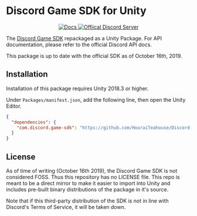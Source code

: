# Discord Game SDK for Unity

<p align="center">
    <a href="https://discordapp.com/developers/docs/game-sdk/sdk-starter-guide">
        <img src="https://img.shields.io/badge/docs-passing-brightgreen.svg" alt="Docs">
    </a>
    <a href="https://discord.gg/discord-gamesdk">
        <img src="https://discordapp.com/api/guilds/151219753434742784/widget.png" alt="Offiical Discord Server">
    </a>
</p>


The [Discord Game SDK](https://discordapp.com/developers/docs/game-sdk/sdk-starter-guide)
repackaged as a Unity Package. For API documentation, please refer to the official Discord
API docs.

This package is up to date with the official SDK as of October 16th, 2019.

## Installation

Installation of this package requires Unity 2018.3 or higher.

Under `Packages/manifest.json`, add the following line, then open the Unity Editor.

```json
{
  "dependencies": {
    "com.discord.game-sdk": "https://github.com/HouraiTeahouse/Discord-Game-SDK.git"
  }
}
```

## License

As of time of writing (October 16th 2019), the Discord Game SDK is not considered FOSS.
Thus this repository has no LICENSE file.  This repo is meant to be a direct mirror to 
make it easier to import into Unity and includes pre-built binary distributions of the
package in it's source.

Note that if this third-party distribution of the SDK is not in line with Discord's 
Terms of Service, it will be taken down.
